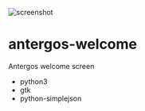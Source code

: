 ![screenshot](https://raw.github.com/jkw/antergos-welcome/master/screenshot.png)

antergos-welcome
================

Antergos welcome screen

* python3
* gtk
* python-simplejson
